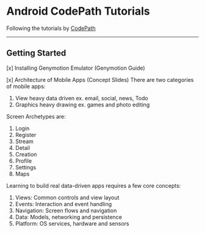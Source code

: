 # Android CodePath Tutorials
Following the tutorials by [CodePath](https://github.com/codepath/android_guides/wiki)

--- 

## Getting Started

[x] Installing Genymotion Emulator (Genymotion Guide)

[x] Architecture of Mobile Apps (Concept Slides)
There are two categories of mobile apps:
1. View heavy data driven
ex. email, social, news, Todo
2. Graphics heavy drawing
ex. games and photo editing

Screen Archetypes are:
1. Login
2. Register
3. Stream
4. Detail
5. Creation
6. Profile
7. Settings
8. Maps

Learning to build real data-driven apps requires a few core concepts: 
1. Views: Common controls and view layout
2. Events: Interaction and event handling
3. Navigation: Screen flows and navigation
4. Data: Models, networking and persistence
5. Platform: OS services, hardware and sensors








